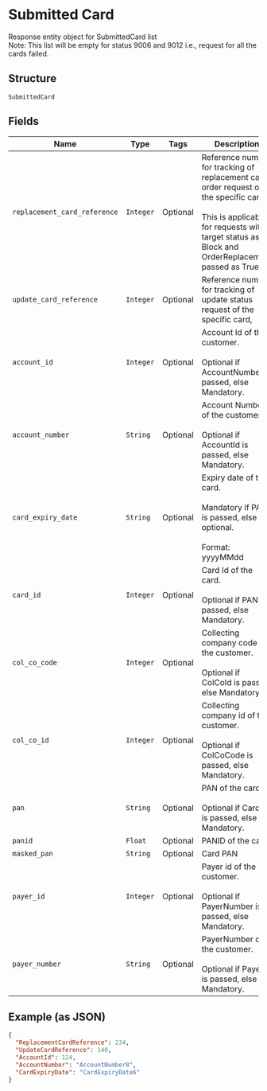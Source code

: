 
# Submitted Card

Response entity object for SubmittedCard list <br/>Note: This list will be empty for status 9006 and 9012 i.e., request for all the cards failed.

## Structure

`SubmittedCard`

## Fields

| Name | Type | Tags | Description |
|  --- | --- | --- | --- |
| `replacement_card_reference` | `Integer` | Optional | Reference number for tracking of replacement card order request of the specific card,<br /><br>This is applicable for requests with target status as Block and OrderReplacement passed as True. |
| `update_card_reference` | `Integer` | Optional | Reference number for tracking of update status request of the specific card, |
| `account_id` | `Integer` | Optional | Account Id of the customer.<br /><br>Optional if AccountNumber is passed, else Mandatory. |
| `account_number` | `String` | Optional | Account Number of the customer.<br /><br>Optional if AccountId is passed, else Mandatory. |
| `card_expiry_date` | `String` | Optional | Expiry date of the card.<br /><br>Mandatory if PAN is passed, else optional.<br /><br>Format: yyyyMMdd |
| `card_id` | `Integer` | Optional | Card Id of the card.<br /><br>Optional if PAN is passed, else Mandatory. |
| `col_co_code` | `Integer` | Optional | Collecting company code of the customer. <br /><br>Optional if ColCoId is passed, else Mandatory.<br /> |
| `col_co_id` | `Integer` | Optional | Collecting company id of the customer. <br /><br>Optional if ColCoCode is passed, else Mandatory.<br /> |
| `pan` | `String` | Optional | PAN of the card.<br /><br>Optional if CardId is passed, else Mandatory.<br /> |
| `panid` | `Float` | Optional | PANID of the card |
| `masked_pan` | `String` | Optional | Card PAN |
| `payer_id` | `Integer` | Optional | Payer id of the customer.<br /><br>Optional if PayerNumber is passed, else Mandatory. |
| `payer_number` | `String` | Optional | PayerNumber of the customer.<br /><br>Optional if PayerId is passed, else Mandatory. |

## Example (as JSON)

```json
{
  "ReplacementCardReference": 234,
  "UpdateCardReference": 140,
  "AccountId": 124,
  "AccountNumber": "AccountNumber8",
  "CardExpiryDate": "CardExpiryDate6"
}
```

